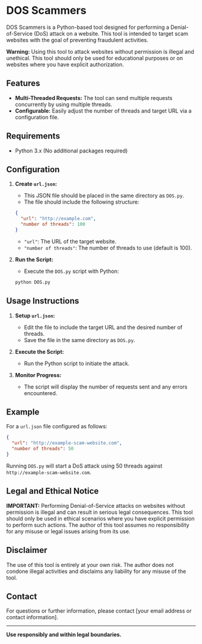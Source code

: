 # DOS Scammers

DOS Scammers is a Python-based tool designed for performing a Denial-of-Service (DoS) attack on a website. This tool is intended to target scam websites with the goal of preventing fraudulent activities. 

**Warning:** Using this tool to attack websites without permission is illegal and unethical. This tool should only be used for educational purposes or on websites where you have explicit authorization.

## Features

- **Multi-Threaded Requests:** The tool can send multiple requests concurrently by using multiple threads.
- **Configurable:** Easily adjust the number of threads and target URL via a configuration file.

## Requirements

- Python 3.x (No additional packages required)

## Configuration

1. **Create `url.json`:**
   - This JSON file should be placed in the same directory as `DOS.py`.
   - The file should include the following structure:

   ```json
   {
     "url": "http://example.com",
     "number of threads": 100
   }
   ```

   - `"url"`: The URL of the target website.
   - `"number of threads"`: The number of threads to use (default is 100).

2. **Run the Script:**
   - Execute the `DOS.py` script with Python:

   ```bash
   python DOS.py
   ```

## Usage Instructions

1. **Setup `url.json`:**
   - Edit the file to include the target URL and the desired number of threads.
   - Save the file in the same directory as `DOS.py`.

2. **Execute the Script:**
   - Run the Python script to initiate the attack.

3. **Monitor Progress:**
   - The script will display the number of requests sent and any errors encountered.

## Example

For a `url.json` file configured as follows:

```json
{
  "url": "http://example-scam-website.com",
  "number of threads": 50
}
```

Running `DOS.py` will start a DoS attack using 50 threads against `http://example-scam-website.com`.

## Legal and Ethical Notice

**IMPORTANT:** Performing Denial-of-Service attacks on websites without permission is illegal and can result in serious legal consequences. This tool should only be used in ethical scenarios where you have explicit permission to perform such actions. The author of this tool assumes no responsibility for any misuse or legal issues arising from its use.

## Disclaimer

The use of this tool is entirely at your own risk. The author does not condone illegal activities and disclaims any liability for any misuse of the tool.

## Contact

For questions or further information, please contact [your email address or contact information].

---

**Use responsibly and within legal boundaries.**
